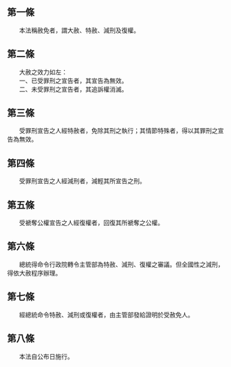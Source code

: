 第一條 
-------
　　本法稱赦免者，謂大赦、特赦、減刑及復權。  


第二條 
-------
　　大赦之效力如左：  
　　一、已受罪刑之宣告者，其宣告為無效。  
　　二、未受罪刑之宣告者，其追訴權消滅。  


第三條 
-------
　　受罪刑宣告之人經特赦者，免除其刑之執行；其情節特殊者，得以其罪刑之宣告為無效。  


第四條 
-------
　　受罪刑宣告之人經減刑者，減輕其所宣告之刑。  


第五條 
-------
　　受褫奪公權宣告之人經復權者，回復其所褫奪之公權。  


第六條 
-------
　　總統得命令行政院轉令主管部為特赦、減刑、復權之審議。但全國性之減刑，得依大赦程序辦理。  


第七條 
-------
　　經總統命令特赦、減刑或復權者，由主管部發給證明於受赦免人。  


第八條 
-------
　　本法自公布日施行。